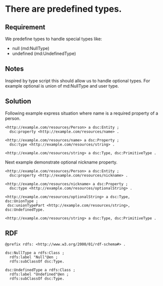 # There are predefined types.

## Requirement
We predefine types to handle special types like:
- null (md:NullType)
- undefined (md:UndefinedType)

## Notes
Inspired by type script this should allow us to handle optional types.
For example optional is union of md:NullType and user type.

## Solution
Following example express situation where name is a required property of a person.
```Turtle
<http://example.com/resources/Person> a dsc:Entity ;
  dsc:property <http://example.com/resources/name> .

<http://example.com/resources/name> a dsc:Property ;
  dsc:type <http://example.com/resources/string> .

<http://example.com/resources/string> a dsc:Type, dsc:PrimitiveType .
```
Next example demonstrate optional nickname property.
```Turtle
<http://example.com/resources/Person> a dsc:Entity ;
  dsc:property <http://example.com/resources/nickname> .

<http://example.com/resources/nickname> a dsc:Property ;
  dsc:type <http://example.com/resources/optionalString> .

<http://example.com/resources/optionalString> a dsc:Type, dsc:UnionType ;
 dsc:unionTypePart <http://example.com/resources/string>, dsc:UndefinedType.

<http://example.com/resources/string> a dsc:Type, dsc:PrimitiveType .
```

## RDF
```Turtle
@prefix rdfs: <http://www.w3.org/2000/01/rdf-schema#> .

dsc:NullType a rdfs:Class ;
  rdfs:label "Null"@en ;
  rdfs:subClassOf dsc:Type.

dsc:UndefinedType a rdfs:Class ;
  rdfs:label "Undefined"@en ;
  rdfs:subClassOf dsc:Type.
```
